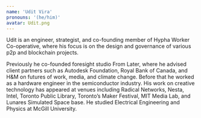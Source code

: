 ```yaml
---
name: 'Udit Vira'
pronouns: '(he/him)'
avatar: Udit.png
---
```

Udit is an engineer, strategist, and co-founding member of Hypha Worker Co-operative, where his focus is on the design and governance of various p2p and blockchain projects.


Previously he co-founded foresight studio From Later, where he advised client partners such as Autodesk Foundation, Royal Bank of Canada, and H&M on futures of work, media, and climate change. Before that he worked as a hardware engineer in the semiconductor industry. His work on creative technology has appeared at venues including Radical Networks, Nesta, Intel, Toronto Public Library, Toronto’s Maker Festival, MIT Media Lab, and Lunares Simulated Space base. He studied Electrical Engineering and Physics at McGill University.
        
